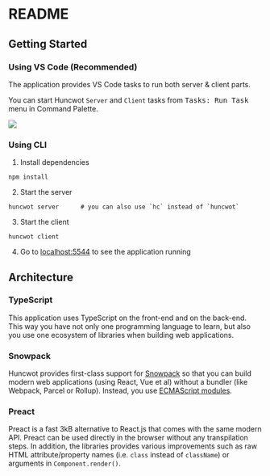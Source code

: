 # README

## Getting Started

### Using VS Code (Recommended)

The application provides VS Code tasks to run both server & client parts.

You can start Huncwot `Server` and `Client` tasks from <kbd>Tasks: Run Task</kbd> menu in Command Palette.

![](https://user-images.githubusercontent.com/200613/75420768-06c80080-5939-11ea-9824-716baa286bb7.gif)

### Using CLI

1. Install dependencies

```
npm install
```

2. Start the server

```
huncwot server      # you can also use `hc` instead of `huncwot`
```

3. Start the client

```
huncwot client
```

4. Go to [localhost:5544](http://localhost:5544) to see the application running

## Architecture

### TypeScript

This application uses TypeScript on the front-end and on the back-end. This way you have not only one programming language to learn, but also you use one ecosystem of libraries when building web applications.

### Snowpack

Huncwot provides first-class support for [Snowpack](https://www.snowpack.dev/) so that you can build modern web applications (using React, Vue et al) without a bundler (like Webpack, Parcel or Rollup). Instead, you use [ECMAScript modules](https://caniuse.com/#search=modules).

### Preact

Preact is a fast 3kB alternative to React.js that comes with the same modern API.  Preact can be used directly in the browser without any transpilation steps. In addition, the libraries provides various improvements such as raw HTML attribute/property names (i.e. `class` instead of `className`) or arguments in `Component.render()`.
